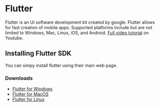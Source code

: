 # Flutter

Flutter is an UI software development kit created by google. Flutter allows for fast creation of mobile apps. Supported platforms include but are not limited to Windows, Mac, Linux, iOS, and Android. [Full video tutorial](https://www.youtube.com/watch?v=2tmAQ3RGh1w) on Youtube.

## Installing Flutter SDK

You can simpy install flutter using their main web page.

### **Downloads**

- [Flutter for Windows](https://flutter.dev/docs/get-started/install/windows)
- [Flutter for MacOS](https://flutter.dev/docs/get-started/install/macos)
- [Flutter for Linux](https://flutter.dev/docs/get-started/install/linux)
